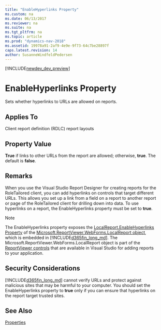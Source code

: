 ```yaml
---
title: "EnableHyperlinks Property"
ms.custom: na
ms.date: 06/13/2017
ms.reviewer: na
ms.suite: na
ms.tgt_pltfrm: na
ms.topic: article
ms.prod: "dynamics-nav-2018"
ms.assetid: 19978a91-2af9-4e9e-9f73-64c7be28897f
caps.latest.revision: 14
author: SusanneWindfeldPedersen
---
```


[!INCLUDE[newdev_dev_preview](../includes/newdev_dev_preview.md)]

# EnableHyperlinks Property
Sets whether hyperlinks to URLs are allowed on reports.  
  
## Applies To  
 Client report definition (RDLC) report layouts  
  
## Property Value  
 **True** if links to other URLs from the report are allowed; otherwise, **true**. The default is **false**.  
  
## Remarks  
 When you use the Visual Studio Report Designer for creating reports for the RoleTailored client, you can add hyperlinks on controls that target different URLs. This allows you set up a link from a field on a report to another report or page of the RoleTailored client for drilling down into data. To use hyperlinks on a report, the EnableHyperlinks property must be set to **true**. <!-- For examples that use this property, see [Walkthrough: Creating a Link from a Report to a Report](Walkthrough-Creating-a-Link-from-a-Report-to-a-Report.md) and [Walkthrough: Creating a Link from a Report to a Page](Walkthrough-Creating-a-Link-from-a-Report-to-a-Page.md). --> 
  
> [!NOTE]  
>  The EnableHyperlinks property exposes the [LocalReport.EnableHyperlinks Property](http://go.microsoft.com/fwlink/?LinkId=222520&clcid=0x409) of the [Microsoft.ReportViewer.WebForms.LocalReport object](http://go.microsoft.com/fwlink/?LinkId=222521&clcid=0x409), which is embedded in [!INCLUDE[d365fin_long_md](../includes/d365fin_long_md.md)]. The Microsoft.ReportViewer.WebForms.LocalReport object is part of the [ReportViewer controls](http://go.microsoft.com/fwlink/?LinkID=222518&clcid=0x409) that are available in Visual Studio for adding reports to your application.  
  
## Security Considerations  
 [!INCLUDE[d365fin_long_md](../includes/d365fin_long_md.md)] cannot verify URLs and protect against malicious sites that may be harmful to your computer. You should set the EnableHyperlinks property to **true** only if you can ensure that hyperlinks on the report target trusted sites.  
  
## See Also  
 [Properties](devenv-properties.md)   
 <!--
 [Designing Reports](Designing-Reports.md) -->